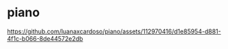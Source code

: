 # piano




https://github.com/luanaxcardoso/piano/assets/112970416/d1e85954-d881-4f1c-b066-8de44572e2db


